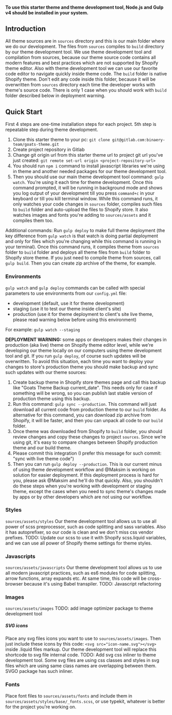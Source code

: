 #### To use this starter theme and theme development tool, Node.js and Gulp v4 should be installed in your system.

## Introduction
All theme sources are in `sources` directory and this is our main folder where we do our development.
The files from `sources` compiles to `build` directory by our theme development tool. We use theme development tool and compilation from sources, because our theme source code contains all modern features and best practices which are not supported by Shopify theme editor. Also with theme development tool we can use our favorite code editor to navigate quickly inside theme code. The `build` folder is native Shopify theme. Don't edit any code inside this folder, because it will be overwritten from `sources` directory each time the developer works with theme's source code. There is only 1 case when you should work with `build` folder described below in deployment warning.

## Quick Start
First 4 steps are one-time installation steps for each project. 5th step is repeatable step during theme development.
1) Clone this starter theme to your pc: `git clone git@gitlab.com:binaery-team/goats-theme.git`
2) Create project repository in Gitlab
3) Change git origin url from this starter theme url to project git url you've just created: `git remote set-url origin <project-repository-url>`
4) You should run `npm i` command to install javascript libraries we're using in theme and another needed packages for our theme development tool.
5) Then you should use our main theme development tool command: `gulp watch`. You're using it each time for theme development. Once this command prompted, it will be running in background mode and shows you log output of your development till you press `command+c` in your keyboard or till you kill terminal window. While this command runs, it only watches your code changes in `sources` folder, compiles such files to `build` folder and auto-upload the files to Shopify store. It also watches images and fonts you're adding to `sources/assets` and it compiles them too.

Additional commands:
Run `gulp deploy` to make full theme deployment (the key difference from `gulp watch` is that watch is doing partial deployment and only for files which you're changing while this command is running in your terminal). Once this command runs, it compiles theme from `sources` folder to `build` folder and deploys all theme files from `build` folder to Shopify store theme.
If you just need to compile theme from sources, call `gulp build`. Then you can create zip archive of the theme, for example.

### Environments
`gulp watch` and `gulp deploy` commands can be called with special parameters to use environments from our `config.yml` file:
- development (default, use it for theme development)
- staging (use it to test our theme inside client's site)
- production (use it for theme deployment to client's site live theme, please read warning below before using this environment)

For example: `gulp watch --staging`

**DEPLOYMENT WARNING:** some apps or developers makes their changes in production (aka live) theme on Shopify theme editor level, while we're developing our theme locally on our computers using theme development tool and git. If you run `gulp deploy`, of course such updates will be overwritten. To avoid this situation, each time you want to deploy your changes to store's production theme you should make backup and sync such updates with our theme sources: 
1. Create backup theme in Shopify store themes page and call this backup like "Goats Theme Backup current_date". This needs only for case if something will be wrong, so you can publish last stable version of production theme using this backup.
2. Run this command: `gulp sync --production`. This command will just download all current code from production theme to our `build` folder.  As alternative for this command, you can download zip archive from Shopify, it will be faster, and then you can unpack all code to our `build` folder.
3. Once theme was downloaded from Shopify to `build` folder, you should review changes and copy these changes to project `sources`. Since we're using git, it's easy to compare changes between Shopify production theme and our build theme.
4. Please commit this integration (I prefer this message for such commit: "sync with live theme code")
5. Then you can run `gulp deploy --production`.
This is our current minus of using theme development workflow and @Maksim is working on solution for easier deployment.  If this deployment process is hard for you, please ask @Maksim and he'll do that quickly. Also, you shouldn't do these steps when you're working with development or staging theme, except the cases when you need to sync theme's changes made by apps or by other developers which are not using our workflow.


### Styles
`sources/assets/styles`
Our theme development tool allows us to use all power of scss preprocessor, such as code splitting and sass variables. Also it has autoprefixer, so our code is clean and we don't miss css vendor prefixes. 
TODO: Update our scss to use it with Shopify scss.liquid variables, and we can use all power of Shopify theme settings for theme styles.

### Javascripts
`sources/assets/javascripts`
Our theme development tool allows us to use all modern javascript practices, such as es6 modules for code splitting, arrow functions, array expands etc. At same time, this code will be cross-browser because it's using Babel transpiler.
TODO: Javascript refactoring


### Images
`sources/assets/images`
TODO: add image optimizer package to theme development tool


##### SVG icons
Place any svg files icons you want to use to `sources/assets/images`. Then just include these icons by this code: `<svg src="icon-name.svg"></svg>` inside .liquid files markup. Our theme development tool will replace this shortcode to svg file internal code.
TODO: Add svg css inliner to theme development tool. Some svg files are using css classes and styles in svg files which are using same class names are overlapping between them. SVGO package has such inliner.

### Fonts
Place font files to `sources/assets/fonts` and include them in `sources/assets/styles/base/_fonts.scss`, or use typekit, whatever is better for the project you're working on.